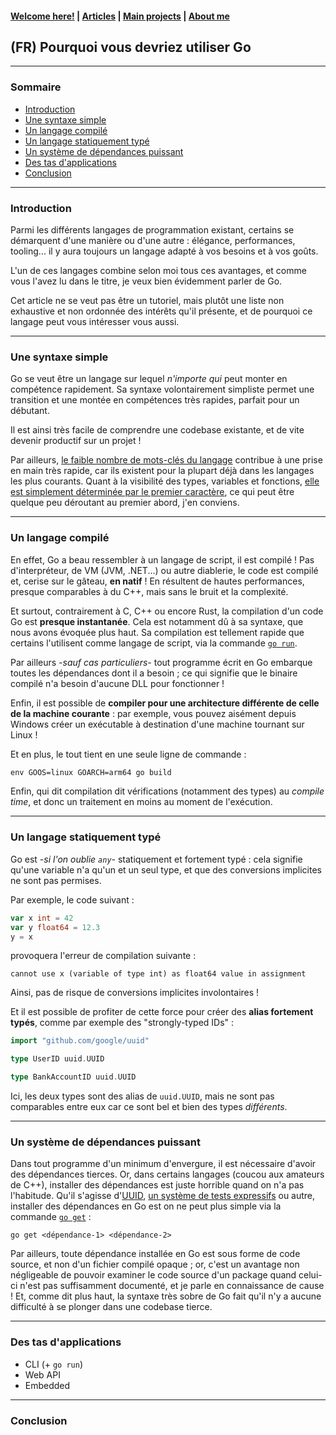 #### [Welcome here!](https://vpenando.github.io) | [Articles](https://vpenando.github.io/articles.html) | [Main projects](https://vpenando.github.io/projects.html) | [About me](https://vpenando.github.io/about.html)

## (FR) Pourquoi vous devriez utiliser Go

---

### Sommaire
* [Introduction](#introduction)
* [Une syntaxe simple](#syntax)
* [Un langage compilé](#compiled-lang)
* [Un langage statiquement typé](#typed-lang)
* [Un système de dépendances puissant](#dependencies)
* [Des tas d'applications](#applications)
* [Conclusion](#conclusion)

---

### <a name="introduction">Introduction</a>

Parmi les différents langages de programmation existant, certains se démarquent d'une manière ou d'une autre : élégance, performances, tooling... il y aura toujours un langage adapté à vos besoins et à vos goûts.

L'un de ces langages combine selon moi tous ces avantages, et comme vous l'avez lu dans le titre, je veux bien évidemment parler de Go.

Cet article ne se veut pas être un tutoriel, mais plutôt une liste non exhaustive et non ordonnée des intérêts qu'il présente, et de pourquoi ce langage peut vous intéresser vous aussi.

---

### <a name="syntax">Une syntaxe simple</a>

Go se veut être un langage sur lequel *n'importe qui* peut monter en compétence rapidement.
Sa syntaxe volontairement simpliste permet une transition et une montée en compétences très rapides, parfait pour un débutant.

Il est ainsi très facile de comprendre une codebase existante, et de vite devenir productif sur un projet !

Par ailleurs, [le faible nombre de mots-clés du langage](https://go.dev/ref/spec#Keywords) contribue à une prise en main très rapide, car ils existent pour la plupart déjà dans les langages les plus courants.
Quant à la visibilité des types, variables et fonctions, [elle est simplement déterminée par le premier caractère](https://go.dev/doc/effective_go#names), ce qui peut être quelque peu déroutant au premier abord, j'en conviens.

---

### <a name="compiled-lang">Un langage compilé</a>

En effet, Go a beau ressembler à un langage de script, il est compilé !
Pas d'interpréteur, de VM (JVM, .NET...) ou autre diablerie, le code est compilé et, cerise sur le gâteau, **en natif** !
En résultent de hautes performances, presque comparables à du C++, mais sans le bruit et la complexité.

Et surtout, contrairement à C, C++ ou encore Rust, la compilation d'un code Go est **presque instantanée**.
Cela est notamment dû à sa syntaxe, que nous avons évoquée plus haut.
Sa compilation est tellement rapide que certains l'utilisent comme langage de script, via la commande [`go run`](https://pkg.go.dev/cmd/go#hdr-Compile_and_run_Go_program).

Par ailleurs *-sauf cas particuliers-* tout programme écrit en Go embarque toutes les dépendances dont il a besoin ; ce qui signifie que le binaire compilé n'a besoin d'aucune DLL pour fonctionner !

Enfin, il est possible de **compiler pour une architecture différente de celle de la machine courante** : par exemple, vous pouvez aisément depuis Windows créer un exécutable à destination d'une machine tournant sur Linux !

Et en plus, le tout tient en une seule ligne de commande :
```cmd
env GOOS=linux GOARCH=arm64 go build
```

Enfin, qui dit compilation dit vérifications (notamment des types) au *compile time*, et donc un traitement en moins au moment de l'exécution.

---

### <a name="typed-lang">Un langage statiquement typé</a>

Go est *-si l'on oublie `any`-* statiquement et fortement typé : cela signifie qu'une variable n'a qu'un et un seul type, et que des conversions implicites ne sont pas permises.

Par exemple, le code suivant :
```go
var x int = 42
var y float64 = 12.3
y = x
```
provoquera l'erreur de compilation suivante :
```
cannot use x (variable of type int) as float64 value in assignment
```
Ainsi, pas de risque de conversions implicites involontaires !

Et il est possible de profiter de cette force pour créer des **alias fortement typés**, comme par exemple des "strongly-typed IDs" :
```go
import "github.com/google/uuid"

type UserID uuid.UUID

type BankAccountID uuid.UUID
```
Ici, les deux types sont des alias de `uuid.UUID`, mais ne sont pas comparables entre eux car ce sont bel et bien des types *différents*.

---

### <a name="dependencies">Un système de dépendances puissant</a>

Dans tout programme d'un minimum d'envergure, il est nécessaire d'avoir des dépendances tierces.
Or, dans certains langages (coucou aux amateurs de C++), installer des dépendances est juste horrible quand on n'a pas l'habitude.
Qu'il s'agisse d'[UUID](https://github.com/google/uuid), [un système de tests expressifs](https://github.com/stretchr/testify/assert) ou autre, installer des dépendances en Go est on ne peut plus simple via la commande [`go get`](https://pkg.go.dev/cmd/go#hdr-Add_dependencies_to_current_module_and_install_them) :
```
go get <dépendance-1> <dépendance-2>
```
Par ailleurs, toute dépendance installée en Go est sous forme de code source, et non d'un fichier compilé opaque ; or, c'est un avantage non négligeable de pouvoir examiner le code source d'un package quand celui-ci n'est pas suffisamment documenté, et je parle en connaissance de cause !
Et, comme dit plus haut, la syntaxe très sobre de Go fait qu'il n'y a aucune difficulté à se plonger dans une codebase tierce.

---

### <a name="applications">Des tas d'applications</a>

- CLI (+ `go run`)
- Web API
- Embedded

---

### <a name="conclusion">Conclusion</a>
